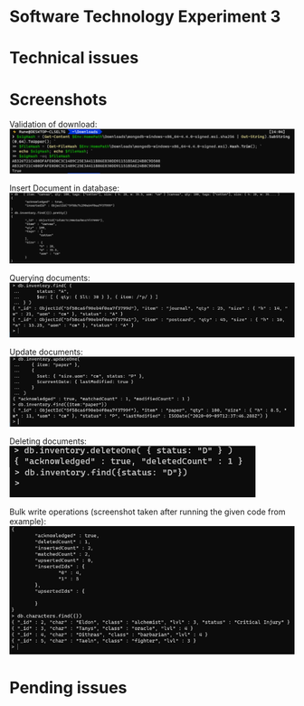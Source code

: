 # Software Technology Experiment 3

# Technical issues

# Screenshots

Validation of download:
![](img/expass3_verification_of_download.png)

Insert Document in database:
![](img/insert_document.png)

Querying documents:
![](img/Query_documents.png)


Update documents:
![](img/Update_documents.png)

Deleting documents:
![](img/Delete_document.png)

Bulk write operations (screenshot taken after running the given code from example):
![](img/Bulk_Write_Operations.png)


# Pending issues
